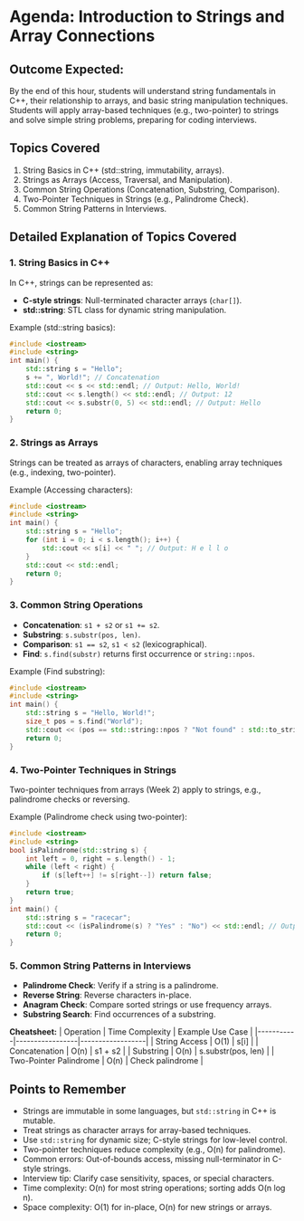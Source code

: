 # Agenda: Introduction to Strings and Array Connections

## Outcome Expected:
By the end of this hour, students will understand string fundamentals in C++, their relationship to arrays, and basic string manipulation techniques. Students will apply array-based techniques (e.g., two-pointer) to strings and solve simple string problems, preparing for coding interviews.

## Topics Covered
1. String Basics in C++ (std::string, immutability, arrays).  
2. Strings as Arrays (Access, Traversal, and Manipulation).  
3. Common String Operations (Concatenation, Substring, Comparison).  
4. Two-Pointer Techniques in Strings (e.g., Palindrome Check).  
5. Common String Patterns in Interviews.

## Detailed Explanation of Topics Covered

### 1. String Basics in C++
In C++, strings can be represented as:
- **C-style strings**: Null-terminated character arrays (`char[]`).
- **std::string**: STL class for dynamic string manipulation.

Example (std::string basics):
```cpp
#include <iostream>
#include <string>
int main() {
    std::string s = "Hello";
    s += ", World!"; // Concatenation
    std::cout << s << std::endl; // Output: Hello, World!
    std::cout << s.length() << std::endl; // Output: 12
    std::cout << s.substr(0, 5) << std::endl; // Output: Hello
    return 0;
}
```

### 2. Strings as Arrays
Strings can be treated as arrays of characters, enabling array techniques (e.g., indexing, two-pointer).

Example (Accessing characters):
```cpp
#include <iostream>
#include <string>
int main() {
    std::string s = "Hello";
    for (int i = 0; i < s.length(); i++) {
        std::cout << s[i] << " "; // Output: H e l l o
    }
    std::cout << std::endl;
    return 0;
}
```

### 3. Common String Operations
- **Concatenation**: `s1 + s2` or `s1 += s2`.
- **Substring**: `s.substr(pos, len)`.
- **Comparison**: `s1 == s2`, `s1 < s2` (lexicographical).
- **Find**: `s.find(substr)` returns first occurrence or `string::npos`.

Example (Find substring):
```cpp
#include <iostream>
#include <string>
int main() {
    std::string s = "Hello, World!";
    size_t pos = s.find("World");
    std::cout << (pos == std::string::npos ? "Not found" : std::to_string(pos)) << std::endl; // Output: 7
    return 0;
}
```

### 4. Two-Pointer Techniques in Strings
Two-pointer techniques from arrays (Week 2) apply to strings, e.g., palindrome checks or reversing.

Example (Palindrome check using two-pointer):
```cpp
#include <iostream>
#include <string>
bool isPalindrome(std::string s) {
    int left = 0, right = s.length() - 1;
    while (left < right) {
        if (s[left++] != s[right--]) return false;
    }
    return true;
}
int main() {
    std::string s = "racecar";
    std::cout << (isPalindrome(s) ? "Yes" : "No") << std::endl; // Output: Yes
    return 0;
}
```

### 5. Common String Patterns in Interviews
- **Palindrome Check**: Verify if a string is a palindrome.
- **Reverse String**: Reverse characters in-place.
- **Anagram Check**: Compare sorted strings or use frequency arrays.
- **Substring Search**: Find occurrences of a substring.

**Cheatsheet:**
| Operation | Time Complexity | Example Use Case |
|-----------|-----------------|------------------|
| String Access | O(1) | s[i] |
| Concatenation | O(n) | s1 + s2 |
| Substring | O(n) | s.substr(pos, len) |
| Two-Pointer Palindrome | O(n) | Check palindrome |

## Points to Remember
- Strings are immutable in some languages, but `std::string` in C++ is mutable.
- Treat strings as character arrays for array-based techniques.
- Use `std::string` for dynamic size; C-style strings for low-level control.
- Two-pointer techniques reduce complexity (e.g., O(n) for palindrome).
- Common errors: Out-of-bounds access, missing null-terminator in C-style strings.
- Interview tip: Clarify case sensitivity, spaces, or special characters.
- Time complexity: O(n) for most string operations; sorting adds O(n log n).
- Space complexity: O(1) for in-place, O(n) for new strings or arrays.